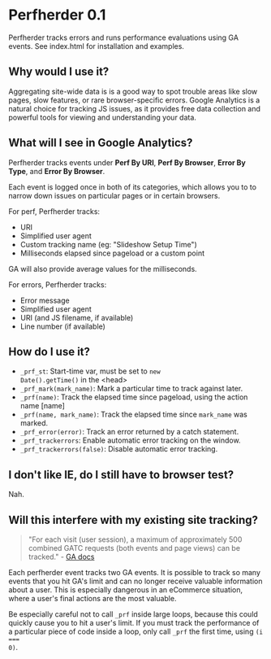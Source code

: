 # Perfherder 0.1

Perfherder tracks errors and runs performance evaluations using GA events. See index.html for installation and examples.

## Why would I use it?

Aggregating site-wide data is is a good way to spot trouble areas like slow pages, slow features, or rare browser-specific errors. Google Analytics is a natural choice for tracking JS issues, as it provides free data collection and powerful tools for viewing and understanding your data. 

## What will I see in Google Analytics?

Perfherder tracks events under **Perf By URI**, **Perf By Browser**, **Error By Type**, and **Error By Browser**.

Each event is logged once in both of its categories, which allows you to to narrow down issues on particular pages or in certain browsers.

For perf, Perfherder tracks:

- URI
- Simplified user agent
- Custom tracking name (eg: "Slideshow Setup Time")
- Milliseconds elapsed since pageload or a custom point

GA will also provide average values for the milliseconds.

For errors, Perfherder tracks:

- Error message
- Simplified user agent
- URI (and JS filename, if available)
- Line number (if available)

## How do I use it?

- <code>_prf_st</code>: Start-time var, must be set to <code>new Date().getTime()</code> in the &lt;head&gt;
- <code>_prf_mark(mark_name)</code>: Mark a particular time to track against later.
- <code>_prf(name)</code>: Track the elapsed time since pageload, using the action name [name]
- <code>_prf(name, mark_name)</code>: Track the elapsed time since <code>mark_name</code> was marked.
- <code>_prf_error(error)</code>: Track an error returned by a catch statement.
- <code>_prf_trackerrors</code>: Enable automatic error tracking on the window.
- <code>_prf_trackerrors(false)</code>: Disable automatic error tracking.

## I don't like IE, do I still have to browser test? 

Nah.

## Will this interfere with my existing site tracking?
 
 > "For each visit (user session), a maximum of approximately 500 combined GATC requests (both events and page views) can be tracked."  - [GA docs](http://code.google.com/apis/analytics/docs/tracking/eventTrackerGuide.html)

Each perfherder event tracks two GA events. It is possible to track so many events that you hit GA's limit and can no longer receive valuable information about a user. This is especially dangerous in an eCommerce situation, where a user's final actions are the most valuable.

Be especially careful not to call <code>_prf</code> inside large loops, because this could quickly cause you to hit a user's limit. If you must track the performance of a particular piece of code inside a loop, only call <code>_prf</code> the first time, using <code>(i === 0)</code>.


